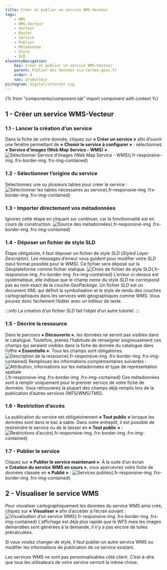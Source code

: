 ```yaml
---
title: Créer et publier un service WMS-Vecteur
tags:
    - WMS
    - WMS-Vecteur
    - Vecteur
    - Raster
    - Service
    - Publier
    - Métadonnée
    - Style
    - SLD
eleventyNavigation:
    key: Créer et publier un service WMS-Vecteur
    parent: Publier des données via Cartes.gouv.fr
    order: 4
    nav: producteur
pictogram: digital/internet.svg
---
```


{% from "components/component.njk" import component with context %}

## 1 - Créer un service WMS-Vecteur

### 1.1 - Lancer la création d’un service

Dans la fiche de votre donnée, cliquez sur **« Créer un service »** afin d’ouvrir une fenêtre permettant de **« Choisir le service à configurer »** : sélectionnez **« Service d’images (Web Map Service - WMS) »**.
![Sélectionner Service d’images (Web Map Service - WMS)](/img/guides/producteur/publier-des-donnees-via-cartes-gouv/wms-vecteur/01_service-wms.png){.fr-responsive-img .frx-border-img .frx-img-contained}

### 1.2 - Sélectionner l’origine du service

Sélectionnez une ou plusieurs tables pour créer le service :
![Sélectionner les tables nécessaires au service](/img/guides/producteur/publier-des-donnees-via-cartes-gouv/wms-vecteur/02_selection-tables.png){.fr-responsive-img .frx-border-img .frx-img-contained}

### 1.3 - Importer directement vos métadonnées

Ignorez cette étape en cliquant sur continuer, car la fonctionnalité est en cours de construction.
![Source des metadonnées](/img/guides/producteur/publier-des-donnees-via-cartes-gouv/wms-vecteur/03_source-metadonnees.png){.fr-responsive-img .frx-border-img .frx-img-contained}

### 1.4 - Déposer un fichier de style SLD

Étape obligatoire, il faut déposer un fichier de style _SLD_ (_Styled Layer Descriptor_). Les messages d’erreur vous guident pour modifier votre _SLD_ (seul format possible pour le WMS). Ce fichier sera déposé sur la Géoplateforme comme fichier statique.
![Choix de fichier de style SLD](/img/guides/producteur/publier-des-donnees-via-cartes-gouv/wms-vecteur/04_fichier-style.png){.fr-responsive-img .frx-border-img .frx-img-contained}
L’erreur ci-dessus est systématique, elle indique que le champ _name_ du style _SLD_ ne correspond pas au nom exact de la couche _GeoPackage_. Un fichier _SLD_ est un document _XML_ qui définit la symbolisation et le style de rendu des couches cartographiques dans les services web géographiques comme WMS. Vous pouvez donc facilement l’éditer avec un éditeur de texte.

:::info
La création d’un fichier _SLD_ fait l’objet d’un autre tutoriel.
:::

### 1.5 - Décrire la ressource

Dans le parcours **« Découverte »**, les données ne seront pas visibles dans le catalogue. Toutefois, prenez l’habitude de renseigner soigneusement ces champs qui seraient visibles dans la fiche de donnée du catalogue dans l’offre **« Essentielle »**. Tous les champs sont obligatoires.
![Description de la ressource](/img/guides/producteur/publier-des-donnees-via-cartes-gouv/wms-vecteur/05_description.png){.fr-responsive-img .frx-border-img .frx-img-contained}
Remplissez les informations complémentaires suivantes :
![Attribution, informations sur les metadonnées et type de représentation spatiale](/img/guides/producteur/publier-des-donnees-via-cartes-gouv/wms-vecteur/06_info-metadonnees.png){.fr-responsive-img .frx-border-img .frx-img-contained}
Ces métadonnées sont à remplir uniquement pour le premier service de votre fiche de données. Vous retrouverez la plupart des champs déjà remplis lors de la publication d’autres services (WFS/WMS/TMS).

### 1.6 - Restriction d’accès

La publication du service est obligatoirement **« Tout public »** lorsque les données sont dans le bac à sable. Dans votre entrepôt, il est possible de restreindre le service ou de le laisser en **« Tout public »** :
![Restrictions d’accès](/img/guides/producteur/publier-des-donnees-via-cartes-gouv/wms-vecteur/07_restrictions.png){.fr-responsive-img .frx-border-img .frx-img-contained}

### 1.7 - Publier le service

Cliquez sur **« Publier le service maintenant »**. À la suite d’un écran **« Création du service WMS en cours »**, vous apercevrez votre fiche de données classée en **« Publié »** :
![Services publiés](/img/guides/producteur/publier-des-donnees-via-cartes-gouv/wms-vecteur/08_service-publie.png){.fr-responsive-img .frx-border-img .frx-img-contained}

## 2 - Visualiser le service WMS

Pour visualiser cartographiquement les données du service WMS ainsi créé, cliquez sur **« Visualiser »** afin d’accéder à l’écran suivant :
![Visualisation d’un service WMS](/img/guides/producteur/publier-des-donnees-via-cartes-gouv/wms-vecteur/09_visualisation.png){.fr-responsive-img .frx-border-img .frx-img-contained}
L’affichage est déjà plus rapide que le WFS mais les images demandées sont générées à la demande, il n’y a pas encore de tuiles précalculées.

Si vous voulez changer de style, il faut publier un autre service WMS ou modifier les informations de publication de ce service existant.

Les services WMS ne sont pas personnalisables côté client. C’est-à-dire que tous les utilisateurs de votre service verront la même chose.
